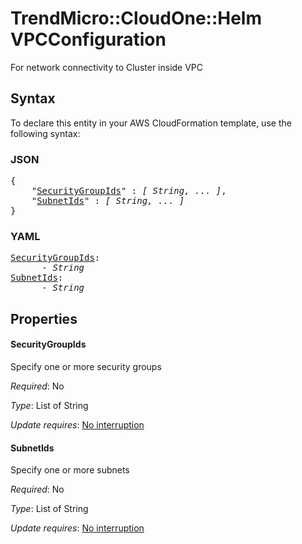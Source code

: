# TrendMicro::CloudOne::Helm VPCConfiguration

For network connectivity to Cluster inside VPC

## Syntax

To declare this entity in your AWS CloudFormation template, use the following syntax:

### JSON

<pre>
{
    "<a href="#securitygroupids" title="SecurityGroupIds">SecurityGroupIds</a>" : <i>[ String, ... ]</i>,
    "<a href="#subnetids" title="SubnetIds">SubnetIds</a>" : <i>[ String, ... ]</i>
}
</pre>

### YAML

<pre>
<a href="#securitygroupids" title="SecurityGroupIds">SecurityGroupIds</a>: <i>
      - String</i>
<a href="#subnetids" title="SubnetIds">SubnetIds</a>: <i>
      - String</i>
</pre>

## Properties

#### SecurityGroupIds

Specify one or more security groups

_Required_: No

_Type_: List of String

_Update requires_: [No interruption](https://docs.aws.amazon.com/AWSCloudFormation/latest/UserGuide/using-cfn-updating-stacks-update-behaviors.html#update-no-interrupt)

#### SubnetIds

Specify one or more subnets

_Required_: No

_Type_: List of String

_Update requires_: [No interruption](https://docs.aws.amazon.com/AWSCloudFormation/latest/UserGuide/using-cfn-updating-stacks-update-behaviors.html#update-no-interrupt)

